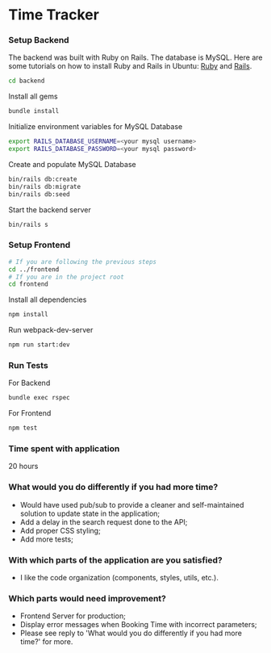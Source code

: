 # Time Tracker

### Setup Backend

The backend was built with Ruby on Rails. The database is MySQL. Here are some
tutorials on how to install Ruby and Rails in Ubuntu: [Ruby](https://gorails.com/setup/ubuntu/16.04#ruby "Ruby") and [Rails](https://gorails.com/setup/ubuntu/16.04#rails "Rails").

```bash
cd backend
```

Install all gems

```bash
bundle install
```

Initialize environment variables for MySQL Database

```bash
export RAILS_DATABASE_USERNAME=<your mysql username>
export RAILS_DATABASE_PASSWORD=<your mysql password>
```
Create and populate MySQL Database

```bash
bin/rails db:create
bin/rails db:migrate
bin/rails db:seed
```
Start the backend server

```bash
bin/rails s
```

### Setup Frontend

```bash
# If you are following the previous steps
cd ../frontend
# If you are in the project root
cd frontend
```

Install all dependencies

```bash
npm install
```

Run webpack-dev-server

```bash
npm run start:dev
```

### Run Tests

For Backend

```bash
bundle exec rspec
```

For Frontend

```bash
npm test
```

### Time spent with application

20 hours

### What would you do differently if you had more time?

- Would have used pub/sub to provide a cleaner and self-maintained solution to
  update state in the application;
- Add a delay in the search request done to the API;
- Add proper CSS styling;
- Add more tests;

### With which parts of the application are you satisfied?

- I like the code organization (components, styles, utils, etc.).

### Which parts would need improvement?

- Frontend Server for production;
- Display error messages when Booking Time with incorrect parameters;
- Please see reply to 'What would you do differently if you had more time?' for
  more.
